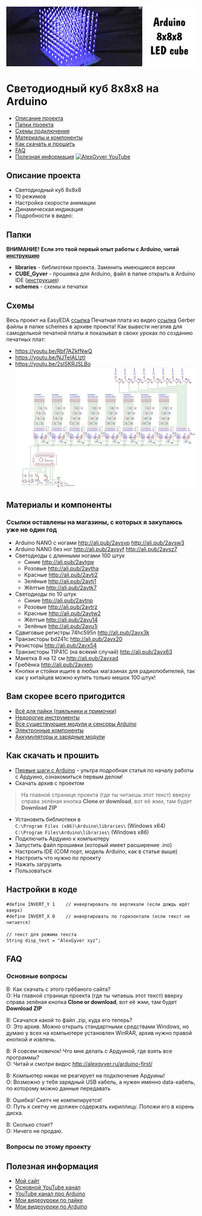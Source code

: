 ![PROJECT_PHOTO](https://github.com/AlexGyver/LEDcube/blob/master/proj_img.jpg)
# Светодиодный куб 8x8x8 на Arduino
* [Описание проекта](#chapter-0)
* [Папки проекта](#chapter-1)
* [Схемы подключения](#chapter-2)
* [Материалы и компоненты](#chapter-3)
* [Как скачать и прошить](#chapter-4)
* [FAQ](#chapter-5)
* [Полезная информация](#chapter-6)
[![AlexGyver YouTube](http://alexgyver.ru/git_banner.jpg)](https://www.youtube.com/channel/UCgtAOyEQdAyjvm9ATCi_Aig?sub_confirmation=1)

<a id="chapter-0"></a>
## Описание проекта
- Светодиодный куб 8x8x8
- 10 режимов
- Настройка скорости анимации
- Динамическая индикация
- Подробности в видео: 

<a id="chapter-1"></a>
## Папки
**ВНИМАНИЕ! Если это твой первый опыт работы с Arduino, читай [инструкцию](#chapter-4)**
- **libraries** - библиотеки проекта. Заменить имеющиеся версии
- **CUBE_Gyver** - прошивка для Arduino, файл в папке открыть в Arduino IDE ([инструкция](#chapter-4))
- **schemes** - схемы и печатки

<a id="chapter-2"></a>
## Схемы
Весь проект на EasyEDA [ссылка](https://easyeda.com/beragumbo/LED_Cube-8937fd8460054d639d93736e35345182)
Печатная плата из видео [ссылка](https://easyeda.com/editor#id=853291a217984a219d6b2c69a1e57860)
Gerber файлы в папке schemes в архиве проекта!
Как вывести негатив для самодельной печатной платы я показывал в своих уроках по созданию печатных плат:
- https://youtu.be/Rbf7AZkfNwQ
- https://youtu.be/NJTeIALlztI
- https://youtu.be/2sISKRJSLBo
![SCHEME](https://github.com/AlexGyver/LEDcube/blob/master/schemes/scheme.jpg)

<a id="chapter-3"></a>
## Материалы и компоненты
### Ссылки оставлены на магазины, с которых я закупаюсь уже не один год
* Arduino NANO с ногами http://ali.pub/2avsvp http://ali.pub/2avsw3
* Arduino NANO без ног http://ali.pub/2avsyf http://ali.pub/2avsz7
* Светодиоды с длинными ногами 100 штук
	+ Синие http://ali.pub/2avtgw
	+ Розовые http://ali.pub/2avtha
	+ Красные http://ali.pub/2avti2
	+ Зелёные http://ali.pub/2avtj1
	+ Жёлтые http://ali.pub/2avtk7
* Светодиоды по 10 штук
	+ Синие http://ali.pub/2avtnp
	+ Розовые http://ali.pub/2avtrz
	+ Красные http://ali.pub/2avtw2
	+ Жёлтые http://ali.pub/2avu14
	+ Зелёные http://ali.pub/2avu1i
* Сдвиговые регистры 74hc595n http://ali.pub/2avx3k
* Транзисторы bd241c http://ali.pub/2avx20
* Резисторы http://ali.pub/2avx54
* Транзисторы TIP41C (на всякий случай) http://ali.pub/2avx63
* Макетка 8 на 12 см http://ali.pub/2avxad
* Гребёнка http://ali.pub/2avxen
* Кнопки и стойки ищите в любых магазинах для радиолюбителей, так как у китайцев можно купить только мешок 100 штук!

## Вам скорее всего пригодится
* [Всё для пайки (паяльники и примочки)](http://alexgyver.ru/all-for-soldering/)
* [Недорогие инструменты](http://alexgyver.ru/my_instruments/)
* [Все существующие модули и сенсоры Arduino](http://alexgyver.ru/arduino_shop/)
* [Электронные компоненты](http://alexgyver.ru/electronics/)
* [Аккумуляторы и зарядные модули](http://alexgyver.ru/18650/)

<a id="chapter-4"></a>
## Как скачать и прошить
* [Первые шаги с Arduino](http://alexgyver.ru/arduino-first/) - ультра подробная статья по началу работы с Ардуино, ознакомиться первым делом!
* Скачать архив с проектом
> На главной странице проекта (где ты читаешь этот текст) вверху справа зелёная кнопка **Clone or download**, вот её жми, там будет **Download ZIP**
* Установить библиотеки в  
`C:\Program Files (x86)\Arduino\libraries\` (Windows x64)  
`C:\Program Files\Arduino\libraries\` (Windows x86)
* Подключить Ардуино к компьютеру
* Запустить файл прошивки (который имеет расширение .ino)
* Настроить IDE (COM порт, модель Arduino, как в статье выше)
* Настроить что нужно по проекту
* Нажать загрузить
* Пользоваться  

## Настройки в коде
    #define INVERT_Y 1    // инвертировать по вертикали (если дождь идёт вверх)
    #define INVERT_X 0    // инвертировать по горизонтали (если текст не читается)

    // текст для режима текста
    String disp_text = "AlexGyver xyz";

<a id="chapter-5"></a>
## FAQ
### Основные вопросы
В: Как скачать с этого грёбаного сайта?  
О: На главной странице проекта (где ты читаешь этот текст) вверху справа зелёная кнопка **Clone or download**, вот её жми, там будет **Download ZIP**

В: Скачался какой то файл .zip, куда его теперь?  
О: Это архив. Можно открыть стандартными средствами Windows, но думаю у всех на компьютере установлен WinRAR, архив нужно правой кнопкой и извлечь.

В: Я совсем новичок! Что мне делать с Ардуиной, где взять все программы?  
О: Читай и смотри видос http://alexgyver.ru/arduino-first/

В: Компьютер никак не реагирует на подключение Ардуины!  
О: Возможно у тебя зарядный USB кабель, а нужен именно data-кабель, по которому можно данные передавать

В: Ошибка! Скетч не компилируется!  
О: Путь к скетчу не должен содержать кириллицу. Положи его в корень диска.

В: Сколько стоит?  
О: Ничего не продаю.

### Вопросы по этому проекту

<a id="chapter-6"></a>
## Полезная информация
* [Мой сайт](http://alexgyver.ru/)
* [Основной YouTube канал](https://www.youtube.com/channel/UCgtAOyEQdAyjvm9ATCi_Aig?sub_confirmation=1)
* [YouTube канал про Arduino](https://www.youtube.com/channel/UC4axiS76D784-ofoTdo5zOA?sub_confirmation=1)
* [Мои видеоуроки по пайке](https://www.youtube.com/playlist?list=PLOT_HeyBraBuMIwfSYu7kCKXxQGsUKcqR)
* [Мои видеоуроки по Arduino](http://alexgyver.ru/arduino_lessons/)